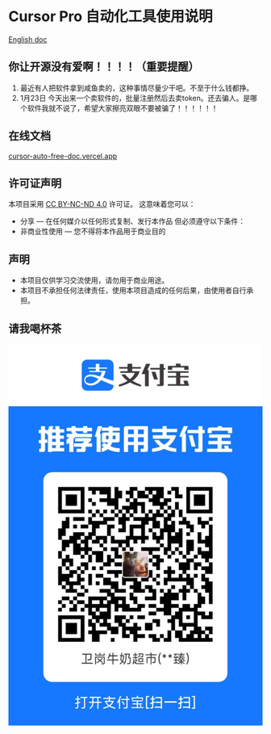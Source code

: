 # Cursor Pro 自动化工具使用说明


[English doc](./README.EN.md)

## 你让开源没有爱啊！！！！（重要提醒）

1. 最近有人把软件拿到咸鱼卖的，这种事情尽量少干吧。不至于什么钱都挣。
2. 1月23日 今天出来一个卖软件的，批量注册然后去卖token。还去骗人。是哪个软件我就不说了，希望大家擦亮双眼不要被骗了！！！！！！


## 在线文档
[cursor-auto-free-doc.vercel.app](https://cursor-auto-free-doc.vercel.app)


## 许可证声明
本项目采用 [CC BY-NC-ND 4.0](https://creativecommons.org/licenses/by-nc-nd/4.0/) 许可证。
这意味着您可以：
- 分享 — 在任何媒介以任何形式复制、发行本作品
但必须遵守以下条件：
- 非商业性使用 — 您不得将本作品用于商业目的

## 声明
- 本项目仅供学习交流使用，请勿用于商业用途。
- 本项目不承担任何法律责任，使用本项目造成的任何后果，由使用者自行承担。


## 请我喝杯茶
![image](./screen/28613e3f3f23a935b66a7ba31ff4e3f.jpg)

